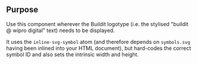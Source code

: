 ## Purpose

Use this component wherever the Buildit logotype (i.e. the stylised "buildit @ wipro digital" text) needs to be displayed.

It uses the `inline-svg-symbol` atom (and therefore depends on `symbols.svg` having been inlined into your HTML document), but hard-codes the correct symbol ID and also sets the intrinsic width and height.
